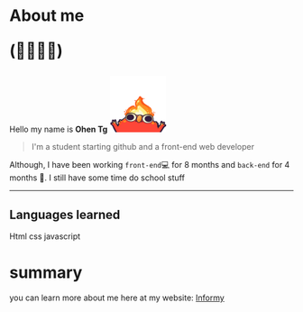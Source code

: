 # About me <p>(🤔🤔🤔🤔)</p>
Hello my name is **Ohen Tg**
<img height="100" width="100" src="images/elmoFire.gif" alt="new" />
<br>
> I'm a student starting github and a front-end web developer

Although,  I have been working `front-end`💻 for 8 months and `back-end` for 4 months 📅.
I still have some time do school stuff
<br>

---

## Languages learned
Html css javascript


# summary 
you can learn more about me here at my website:
[Informy](https://rubyjoby.github.io/About_Me_Page/)